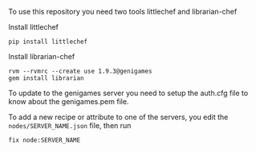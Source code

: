 To use this repository you need two tools littlechef and librarian-chef

Install littlechef

    pip install littlechef
    
Install librarian-chef

    rvm --rvmrc --create use 1.9.3@genigames
    gem install librarian
    
To update to the genigames server you need to setup the auth.cfg file to know about the genigames.pem file.

To add a new recipe or attribute to one of the servers, you edit the `nodes/SERVER_NAME.json` file, then run

    fix node:SERVER_NAME
